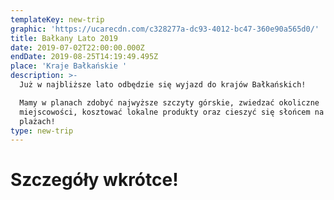 ```yaml
---
templateKey: new-trip
graphic: 'https://ucarecdn.com/c328277a-dc93-4012-bc47-360e90a565d0/'
title: Bałkany Lato 2019
date: 2019-07-02T22:00:00.000Z
endDate: 2019-08-25T14:19:49.495Z
place: 'Kraje Bałkańskie '
description: >-
  Już w najbliższe lato odbędzie się wyjazd do krajów Bałkańskich! 

  Mamy w planach zdobyć najwyższe szczyty górskie, zwiedzać okoliczne
  miejscowości, kosztować lokalne produkty oraz cieszyć się słońcem na rajskich
  plażach! 
type: new-trip
---
```

# Szczegóły wkrótce!
